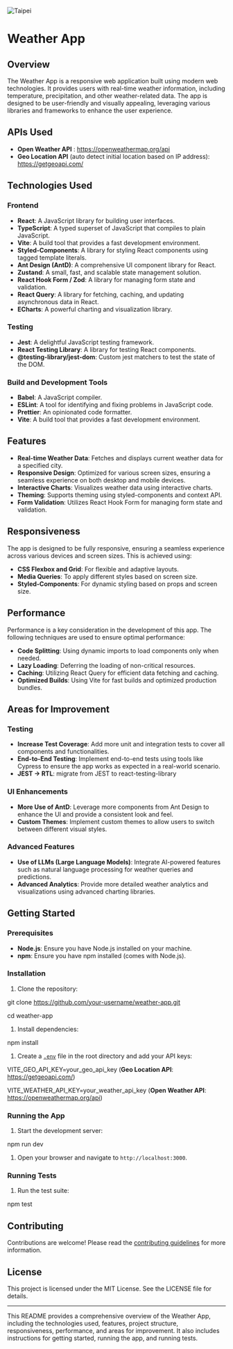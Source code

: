 
![Taipei](https://github.com/user-attachments/assets/9137f7a2-be75-43be-8256-0c1518ce2bfd)



Weather App
===========

Overview
--------

The Weather App is a responsive web application built using modern web technologies. It provides users with real-time weather information, including temperature, precipitation, and other weather-related data. The app is designed to be user-friendly and visually appealing, leveraging various libraries and frameworks to enhance the user experience.

APIs Used
-----------------
-   **Open Weather API** : https://openweathermap.org/api
-   **Geo Location API** (auto detect initial location based on IP address): https://getgeoapi.com/


Technologies Used
-----------------

### Frontend

-   **React**: A JavaScript library for building user interfaces.
-   **TypeScript**: A typed superset of JavaScript that compiles to plain JavaScript.
-   **Vite**: A build tool that provides a fast development environment.
-   **Styled-Components**: A library for styling React components using tagged template literals.
-   **Ant Design (AntD)**: A comprehensive UI component library for React.
-   **Zustand**: A small, fast, and scalable state management solution.
-   **React Hook Form / Zod**: A library for managing form state and validation.
-   **React Query**: A library for fetching, caching, and updating asynchronous data in React.
-   **ECharts**: A powerful charting and visualization library.

### Testing

-   **Jest**: A delightful JavaScript testing framework.
-   **React Testing Library**: A library for testing React components.
-   **@testing-library/jest-dom**: Custom jest matchers to test the state of the DOM.

### Build and Development Tools

-   **Babel**: A JavaScript compiler.
-   **ESLint**: A tool for identifying and fixing problems in JavaScript code.
-   **Prettier**: An opinionated code formatter.
-   **Vite**: A build tool that provides a fast development environment.

Features
--------

-   **Real-time Weather Data**: Fetches and displays current weather data for a specified city.
-   **Responsive Design**: Optimized for various screen sizes, ensuring a seamless experience on both desktop and mobile devices.
-   **Interactive Charts**: Visualizes weather data using interactive charts.
-   **Theming**: Supports theming using styled-components and context API.
-   **Form Validation**: Utilizes React Hook Form for managing form state and validation.

Responsiveness
--------------

The app is designed to be fully responsive, ensuring a seamless experience across various devices and screen sizes. This is achieved using:

-   **CSS Flexbox and Grid**: For flexible and adaptive layouts.
-   **Media Queries**: To apply different styles based on screen size.
-   **Styled-Components**: For dynamic styling based on props and screen size.

Performance
-----------

Performance is a key consideration in the development of this app. The following techniques are used to ensure optimal performance:

-   **Code Splitting**: Using dynamic imports to load components only when needed.
-   **Lazy Loading**: Deferring the loading of non-critical resources.
-   **Caching**: Utilizing React Query for efficient data fetching and caching.
-   **Optimized Builds**: Using Vite for fast builds and optimized production bundles.

Areas for Improvement
---------------------

### Testing

-   **Increase Test Coverage**: Add more unit and integration tests to cover all components and functionalities.
-   **End-to-End Testing**: Implement end-to-end tests using tools like Cypress to ensure the app works as expected in a real-world scenario.
-    **JEST -> RTL**: migrate from JEST to react-testing-library

### UI Enhancements

-   **More Use of AntD**: Leverage more components from Ant Design to enhance the UI and provide a consistent look and feel.
-   **Custom Themes**: Implement custom themes to allow users to switch between different visual styles.

### Advanced Features

-   **Use of LLMs (Large Language Models)**: Integrate AI-powered features such as natural language processing for weather queries and predictions.
-   **Advanced Analytics**: Provide more detailed weather analytics and visualizations using advanced charting libraries.

Getting Started
---------------

### Prerequisites

-   **Node.js**: Ensure you have Node.js installed on your machine.
-   **npm**: Ensure you have npm installed (comes with Node.js).

### Installation

1.  Clone the repository:

git clone https://github.com/your-username/weather-app.git

cd weather-app

1.  Install dependencies:

npm install

1.  Create a [`.env`](vscode-file://vscode-app/c:/Users/sachi/AppData/Local/Programs/Microsoft%20VS%20Code/resources/app/out/vs/code/electron-sandbox/workbench/workbench.html) file in the root directory and add your API keys:


VITE_GEO_API_KEY=your_geo_api_key (**Geo Location API**: https://getgeoapi.com/)

VITE_WEATHER_API_KEY=your_weather_api_key (**Open Weather API**: https://openweathermap.org/api)

### Running the App

1.  Start the development server:

npm run dev

1.  Open your browser and navigate to `http://localhost:3000`.

### Running Tests

1.  Run the test suite:

npm test

Contributing
------------

Contributions are welcome! Please read the [contributing guidelines](vscode-file://vscode-app/c:/Users/sachi/AppData/Local/Programs/Microsoft%20VS%20Code/resources/app/out/vs/code/electron-sandbox/workbench/workbench.html) for more information.

License
-------

This project is licensed under the MIT License. See the LICENSE file for details.

* * * * *

This README provides a comprehensive overview of the Weather App, including the technologies used, features, project structure, responsiveness, performance, and areas for improvement. It also includes instructions for getting started, running the app, and running tests.
